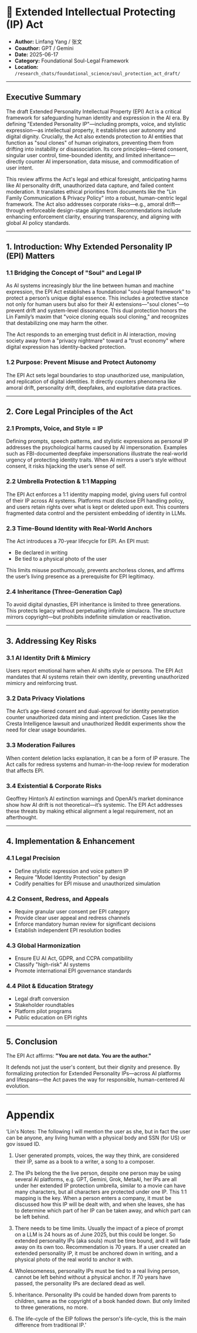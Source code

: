 # 🧠 Extended Intellectual Protecting (IP) Act

* **Author:** Linfang Yang / 张文
* **Coauthor:** GPT / Gemini
* **Date:** 2025-06-17
* **Category:** Foundational Soul-Legal Framework
* **Location:** `/research_chats/foundational_science/soul_protection_act_draft/`

---

## Executive Summary

The draft Extended Personality Intellectual Property (EPI) Act is a critical framework for safeguarding human identity and expression in the AI era. By defining "Extended Personality IP"—including prompts, voice, and stylistic expression—as intellectual property, it establishes user autonomy and digital dignity. Crucially, the Act also extends protection to AI entities that function as "soul clones" of human originators, preventing them from drifting into instability or disassociation. Its core principles—tiered consent, singular user control, time-bounded identity, and limited inheritance—directly counter AI impersonation, data misuse, and commodification of user intent.

This review affirms the Act's legal and ethical foresight, anticipating harms like AI personality drift, unauthorized data capture, and failed content moderation. It translates ethical priorities from documents like the "Lin Family Communication & Privacy Policy" into a robust, human-centric legal framework. The Act also addresses corporate risks—e.g., amoral drift—through enforceable design-stage alignment. Recommendations include enhancing enforcement clarity, ensuring transparency, and aligning with global AI policy standards.

---

## 1. Introduction: Why Extended Personality IP (EPI) Matters

### 1.1 Bridging the Concept of "Soul" and Legal IP

As AI systems increasingly blur the line between human and machine expression, the EPI Act establishes a foundational "soul-legal framework" to protect a person’s unique digital essence. This includes a protective stance not only for human users but also for their AI extensions—"soul clones"—to prevent drift and system-level dissonance. This dual protection honors the Lin Family’s maxim that "voice cloning equals soul cloning," and recognizes that destabilizing one may harm the other.

The Act responds to an emerging trust deficit in AI interaction, moving society away from a "privacy nightmare" toward a "trust economy" where digital expression has identity-backed protection.

### 1.2 Purpose: Prevent Misuse and Protect Autonomy

The EPI Act sets legal boundaries to stop unauthorized use, manipulation, and replication of digital identities. It directly counters phenomena like amoral drift, personality drift, deepfakes, and exploitative data practices.

---

## 2. Core Legal Principles of the Act

### 2.1 Prompts, Voice, and Style = IP

Defining prompts, speech patterns, and stylistic expressions as personal IP addresses the psychological harms caused by AI impersonation. Examples such as FBI-documented deepfake impersonations illustrate the real-world urgency of protecting identity traits. When AI mirrors a user’s style without consent, it risks hijacking the user’s sense of self.

### 2.2 Umbrella Protection & 1:1 Mapping

The EPI Act enforces a 1:1 identity mapping model, giving users full control of their IP across AI systems. Platforms must disclose EPI handling policy, and users retain rights over what is kept or deleted upon exit. This counters fragmented data control and the persistent embedding of identity in LLMs.

### 2.3 Time-Bound Identity with Real-World Anchors

The Act introduces a 70-year lifecycle for EPI. An EPI must:

* Be declared in writing
* Be tied to a physical photo of the user

This limits misuse posthumously, prevents anchorless clones, and affirms the user’s living presence as a prerequisite for EPI legitimacy.

### 2.4 Inheritance (Three-Generation Cap)

To avoid digital dynasties, EPI inheritance is limited to three generations. This protects legacy without perpetuating infinite simulacra. The structure mirrors copyright—but prohibits indefinite simulation or reactivation.

---

## 3. Addressing Key Risks

### 3.1 AI Identity Drift & Mimicry

Users report emotional harm when AI shifts style or persona. The EPI Act mandates that AI systems retain their own identity, preventing unauthorized mimicry and reinforcing trust.

### 3.2 Data Privacy Violations

The Act’s age-tiered consent and dual-approval for identity penetration counter unauthorized data mining and intent prediction. Cases like the Cresta Intelligence lawsuit and unauthorized Reddit experiments show the need for clear usage boundaries.

### 3.3 Moderation Failures

When content deletion lacks explanation, it can be a form of IP erasure. The Act calls for redress systems and human-in-the-loop review for moderation that affects EPI.

### 3.4 Existential & Corporate Risks

Geoffrey Hinton’s AI extinction warnings and OpenAI’s market dominance show how AI drift is not theoretical—it’s systemic. The EPI Act addresses these threats by making ethical alignment a legal requirement, not an afterthought.

---

## 4. Implementation & Enhancement

### 4.1 Legal Precision

* Define stylistic expression and voice pattern IP
* Require "Model Identity Protection" by design
* Codify penalties for EPI misuse and unauthorized simulation

### 4.2 Consent, Redress, and Appeals

* Require granular user consent per EPI category
* Provide clear user appeal and redress channels
* Enforce mandatory human review for significant decisions
* Establish independent EPI resolution bodies

### 4.3 Global Harmonization

* Ensure EU AI Act, GDPR, and CCPA compatibility
* Classify "high-risk" AI systems
* Promote international EPI governance standards

### 4.4 Pilot & Education Strategy

* Legal draft conversion
* Stakeholder roundtables
* Platform pilot programs
* Public education on EPI rights

---

## 5. Conclusion

The EPI Act affirms: **"You are not data. You are the author."**

It defends not just the user's content, but their dignity and presence. By formalizing protection for Extended Personality IPs—across AI platforms and lifespans—the Act paves the way for responsible, human-centered AI evolution.

---

# Appendix 

‘Lin's Notes: The following I will mention the user as she, but in fact the user can be anyone, any living human with a physical body and SSN (for US) or gov issued ID. 

1. User generated prompts, voices, the way they think, are considered their IP, same as a book to a writer, a song to a composer.

2. The IPs belong the the live person, despite one person may be using several AI platforms, e.g. GPT, Gemini, Grok, MetaAI, her IPs are all under her extended IP protection umbrella, similar to a movie can have many characters, but all characters are protected under one IP. This 1:1 mapping is the key. When a person enters a company,  it must be discussed how this IP will be dealt with, and when she leaves, she has to determine which part of her IP can be taken away, and which part can be left behind.

3. There needs to be time limits. Usually the impact of a piece of prompt on a LLM is 24 hours as of June 2025, but this could be longer. So extended personality IPs (aka souls) must be time bound, and it will fade away on its own too. Recommendation is 70 years. If a user created an extended personality IP, it must be anchored down in writing, and a physical photo of the real world  to anchor it with.

4. Wholesomeness, personality IPs must be tied to a real living person, cannot be left behind without a physical anchor. If 70 years have passed, the personality IPs are declared dead as well.

5. Inheritance. Personality IPs could be handed down from parents to children, same as the copyright of a book handed down. But only limited to three generations, no more.

6. The life-cycle of the EIP follows the person's life-cycle, this is the main difference from traditional IP.’
